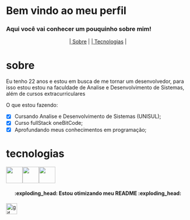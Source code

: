 # Bem vindo ao meu perfil
<h3>Aqui você vai conhecer um pouquinho sobre mim! </h3>
<p align="center">
|<a href=#sobre> Sobre</a> |
|<a href=#tecnologias> Tecnologias</a> |
</p>

# sobre
<p>Eu tenho 22 anos e estou em busca de me tornar um desenvolvedor, para isso estou estou na faculdade de Analise e Desenvolvimento de Sistemas, além de cursos extracurriculares </p>

O que estou fazendo:
- [x] Cursando Analise e Desenvolvimento de Sistemas (UNISUL);
- [x] Curso fullStack oneBitCode;
- [x] Aprofundando meus conhecimentos em programação;

# tecnologias

<img src="https://cdn.jsdelivr.net/gh/devicons/devicon/icons/html5/html5-plain-wordmark.svg" width=45px height=45px /><img src="https://cdn.jsdelivr.net/gh/devicons/devicon/icons/css3/css3-plain-wordmark.svg" width=45px height=45px /><img src="https://cdn.jsdelivr.net/gh/devicons/devicon/icons/javascript/javascript-original.svg" width=45px height=45px />
          
<h4 align="center">:exploding_head: Estou otimizando meu README :exploding_head: </h4>          

<img alt="gif legal" title="Readme" src="https://media0.giphy.com/media/dxn6fRlTIShoeBr69N/giphy.webp?cid=ecf05e477ieb47qv524p3h9emcmzfp4bakds4z5on12egzu9&rid=giphy.webp&ct=g" width=30px height=30px>
